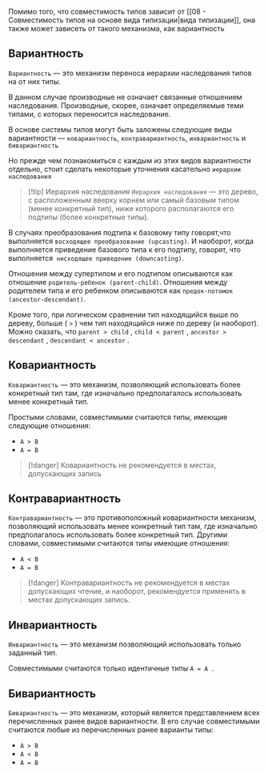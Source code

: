 Помимо того, что совместимость типов зависит от [[08 - Совместимость типов на основе  вида типизации|вида типизации]], она также может зависеть от такого механизма, как вариантность

## Вариантность

`Вариантность` — это механизм переноса иерархии наследования типов на  от них типы. 

В данном случае производные не означает связанные отношением наследования. Производные, скорее, означает определяемые теми типами, с которых переносится наследование.

В основе системы типов могут быть заложены следующие виды вариантности —
`ковариантность`, `контравариантность`, `инвариантность` и `бивариантность`

Но прежде чем познакомиться с каждым из этих видов вариантности отдельно, стоит
сделать некоторые уточнения касательно `иерархии наследования`

>[!tip] Иерархия наследования
>`Иерархия наследования` — это дерево, с расположенным вверху корнем или самый базовым типом (менее конкретный тип), ниже которого располагаются его подтипы (более конкретные типы). 
>
В случаях преобразования подтипа к базовому типу говорят,что выполняется `восходящее преобразование (upcasting)`. И наоборот, когда выполняется приведение базового типа к его подтипу, говорят, что выполняется` нисходящее приведение (downcasting)`. 
>
Отношения между супертипом и его подтипом описываются
как отношение `родитель-ребенок (parent-child)`. Отношения между родителем типа и его ребенком описываются как `предок-потомок (ancestor-descendant)`.
>
Кроме того, при логическом сравнении тип находящийся выше по дереву, больше ( `>` ) чем тип находящийся ниже по дереву (и наоборот). 
Можно сказать, что `parent > child` , `child < parent` , `ancestor > descendant` , `descendant < ancestor` . 

## Ковариантность

`Ковариантность` — это механизм, позволяющий использовать более конкретный тип там, где изначально предполагалось использовать менее конкретный тип. 

Простыми словами, совместимыми считаются типы, имеющие следующие отношения:
* `A > B`
* `A = B` 

>[!danger] Ковариантность не рекомендуется в местах, допускающих запись

## Контравариантность

`Контравариантность` — это противоположный ковариантности механизм, позволяющий использовать менее конкретный тип там, где изначально предполагалось использовать более конкретный тип.
Другими словами, совместимыми считаются типы имеющие
отношения:
* `A < B` 
* `A = B` 

>[!danger] Контравариантность не рекомендуется в местах допускающих чтение, и наоборот, рекомендуется применять в местах допускающих запись.

## Инвариантность

`Инвариантность` — это механизм позволяющий использовать только заданный тип.

Совместимыми считаются только идентичные типы `A = A `.

## Бивариантность

`Бивариантность` — это механизм, который является представлением всех перечисленных ранее видов вариантности. 
В его случае совместимыми считаются любые из перечисленных ранее варианты типы:
* `A > B`
* `A < B`
* `A = B`